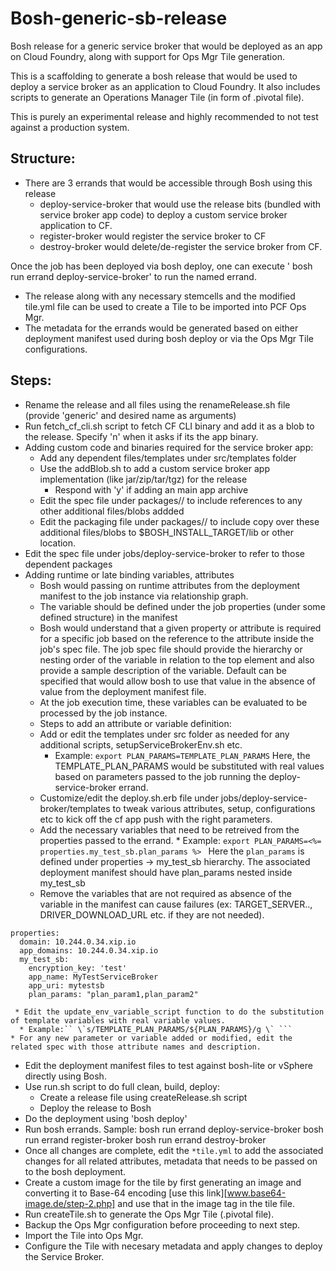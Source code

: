 # Bosh-generic-sb-release
Bosh release for a generic service broker that would be deployed as an app on Cloud Foundry, along with support for Ops Mgr Tile generation.

This is a scaffolding to generate a bosh release that would be used to deploy a service broker as an application to Cloud Foundry. 
It also includes scripts to generate an Operations Manager Tile (in form of .pivotal file).

This is purely an experimental release and highly recommended to not test against a production system.

## Structure:
* There are 3 errands that would be accessible through Bosh using this release
  * deploy-service-broker that would use the release bits (bundled with service broker app code) to deploy a custom service broker application to CF.
  * register-broker would register the service broker to CF
  * destroy-broker would delete/de-register the service broker from CF.

Once the job has been deployed via bosh deploy, one can execute ' bosh run errand deploy-service-broker' to run the named errand.
* The release along with any necessary stemcells and the modified tile.yml file can be used to create a Tile to be imported into PCF Ops Mgr.
* The metadata for the errands would be generated based on either deployment manifest used during bosh deploy or via the Ops Mgr Tile configurations.

## Steps:
* Rename the release and all files using the renameRelease.sh file (provide 'generic' and desired name as arguments)
* Run fetch_cf_cli.sh script to fetch CF CLI binary and add it as a blob to the release. Specify 'n' when it asks if its the app binary.
* Adding custom code and binaries required for the service broker app:
  * Add any dependent files/templates under src/templates folder
  * Use the addBlob.sh to add a custom service broker app implementation (like jar/zip/tar/tgz) for the release
    * Respond with 'y' if adding an main app archive 
  * Edit the spec file under packages/<project>/ to include references to any other additional files/blobs addded
  * Edit the packaging file under packages/<project>/ to include copy over these additional files/blobs to $BOSH_INSTALL_TARGET/lib or other location.
* Edit the spec file under jobs/deploy-service-broker to refer to those dependent packages
* Adding runtime or late binding variables, attributes 
  * Bosh would passing on runtime attributes from the deployment manifest to the job instance via relationship graph.
   * The variable should be defined under the job properties (under some defined structure) in the manifest
   * Bosh would understand that a given property or attribute is required for a specific job based on the reference to the attribute inside the job's spec file. The job spec file should provide the hierarchy or nesting order of the variable in relation to the top element and also provide a sample description of the variable. Default can be specified that would allow bosh to use that value in the absence of value from the deployment manifest file.
   * At the job execution time, these variables can be evaluated to be processed by the job instance.
   * Steps to add an attribute or variable definition: 
    * Add or edit the templates under src folder as needed for any additional scripts, setupServiceBrokerEnv.sh etc.
      * Example: ```export PLAN_PARAMS=TEMPLATE_PLAN_PARAMS```
      Here, the TEMPLATE_PLAN_PARAMS would be substituted with real values based on parameters passed to the job running the deploy-service-broker errand.
    * Customize/edit the deploy.sh.erb file under jobs/deploy-service-broker/templates to tweak various attributes, setup, configurations etc to kick off the cf app push with the right parameters.
     * Add the necessary variables that need to be retreived from the properties passed to the errand.
      * Example: ```export PLAN_PARAMS=<%= properties.my_test_sb.plan_params %> ```
      Here the `plan_params` is defined under properties -> my_test_sb hierarchy.
      The associated deployment manifest should have plan_params nested inside my_test_sb 
   * Remove the variables that are not required as absence of the variable in the manifest can cause failures (ex: TARGET_SERVER.., DRIVER_DOWNLOAD_URL etc. if they are not needed).
```
properties:
  domain: 10.244.0.34.xip.io
  app_domains: 10.244.0.34.xip.io
  my_test_sb:
    encryption_key: 'test'
    app_name: MyTestServiceBroker
    app_uri: mytestsb
    plan_params: "plan_param1,plan_param2"
```

     * Edit the update_env_variable_script function to do the substitution of template variables with real variable values.
      * Example:`` \`s/TEMPLATE_PLAN_PARAMS/${PLAN_PARAMS}/g \` ```
    * For any new parameter or variable added or modified, edit the related spec with those attribute names and description.
* Edit the deployment manifest files to test against bosh-lite or vSphere directly using Bosh.
* Use run.sh script to do full clean, build, deploy:
  * Create a release file using createRelease.sh script
  * Deploy the release to Bosh
* Do the deployment using 'bosh deploy'
* Run bosh errands. Sample:
   bosh run errand deploy-service-broker
   bosh run errand register-broker
   bosh run errand destroy-broker
* Once all changes are complete, edit the `*tile.yml` to add the associated changes for all related attributes, metadata that needs to be passed on to the bosh deployment.
* Create a custom image for the tile by first generating an image and converting it to Base-64 encoding [use this link][www.base64-image.de/step-2.php] and use that in the image tag in the tile file.
* Run createTile.sh to generate the Ops Mgr Tile (.pivotal file).
* Backup the Ops Mgr configuration before proceeding to next step.
* Import the Tile into Ops Mgr.
* Configure the Tile with necesary metadata and apply changes to deploy the Service Broker.
